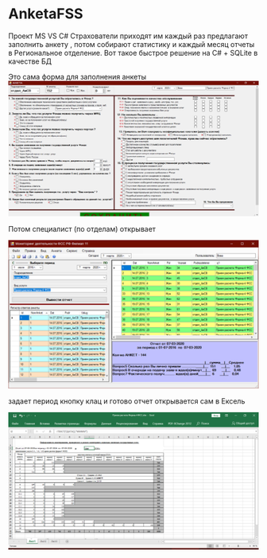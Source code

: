 # AnketaFSS
  
  Проект MS VS C# 
Страхователи приходят им каждый раз предлагают заполнить анкету , потом собирают статистику и каждый месяц отчеты в Региональное отделение.
 Вот такое быстрое решение на С# + SQLite в качестве БД
 
 Это сама форма для заполнения анкеты
 ![Image Alt](3.png)

Потом специалист (по отделам) открывает 

![Image Alt](1.png)

задает период  кнопку клац и готово отчет открывается сам в Ексель

![Image Alt](2.png)
